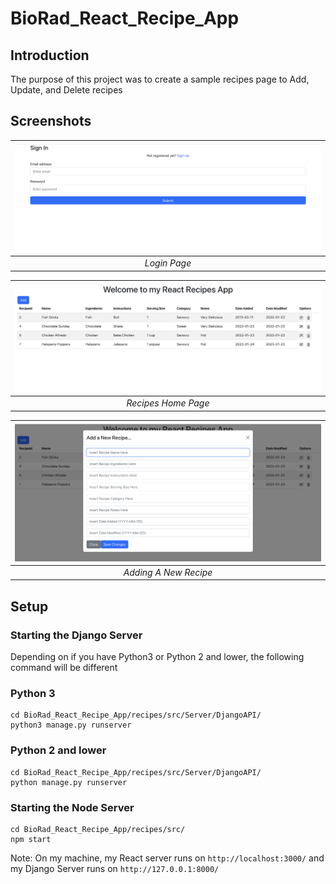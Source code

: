 # BioRad_React_Recipe_App
 
## Introduction ##

The purpose of this project was to create a sample recipes page to Add, Update, and Delete recipes

## Screenshots ## 

| ![Login Page](Screenshots/LoginPage.png) | 
|:--:| 
| *Login Page* |

| ![Recipes Home Page](Screenshots/RecipesPage.png) | 
|:--:| 
| *Recipes Home Page* |

| ![Adding A New Recipe](Screenshots/AddingRecipe.png) | 
|:--:| 
| *Adding A New Recipe* |

## Setup ##

### Starting the Django Server ###

Depending on if you have Python3 or Python 2 and lower, the following command will be different

### Python 3 ###
```
cd BioRad_React_Recipe_App/recipes/src/Server/DjangoAPI/
python3 manage.py runserver
```

### Python 2 and lower ###
```
cd BioRad_React_Recipe_App/recipes/src/Server/DjangoAPI/
python manage.py runserver
```

### Starting the Node Server ### 

```
cd BioRad_React_Recipe_App/recipes/src/
npm start
```

Note: On my machine, my React server runs on `http://localhost:3000/` and my Django Server runs on `http://127.0.0.1:8000/`

